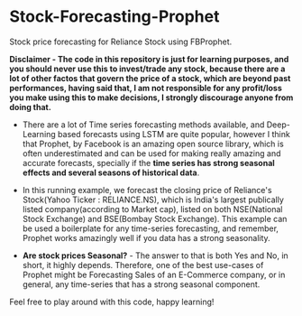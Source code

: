 # Stock-Forecasting-Prophet
Stock price forecasting for Reliance Stock using FBProphet.

**Disclaimer - The code in this repository is just for learning purposes, and you should never use this to invest/trade any stock, because there are a lot of other factos that govern
the price of a stock, which are beyond past performances, having said that, I am not responsible for any profit/loss you make using this to make decisions, I strongly discourage anyone from doing that.**

* There are a lot of Time series forecasting methods available, and Deep-Learning based forecasts using LSTM are quite popular, however I think that Prophet, by Facebook is an amazing open source library, which is 
often underestimated and can be used
for making really amazing and accurate forecasts, specially if the **time series has strong seasonal effects and several seasons of historical data**.

* In this running example, we forecast the closing price of Reliance's Stock(Yahoo Ticker : RELIANCE.NS), which is India's largest publically listed company(according to Market cap), listed on both
NSE(National Stock Exchange) and BSE(Bombay Stock Exchange). This example can be used a boilerplate for any time-series forecasting, and remember, Prophet works amazingly well if you data has a strong seasonality.

* **Are stock prices Seasonal?** - The answer to that is both Yes and No, in short, it highly depends.
Therefore, one of the best use-cases of Prophet might be Forecasting Sales of an E-Commerce company, or in general, any time-series that has a strong seasonal component.



Feel free to play around with this code, happy learning!
